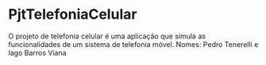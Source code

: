 # PjtTelefoniaCelular
O projeto de telefonia celular é uma aplicação que simula as funcionalidades de um sistema de telefonia móvel.
Nomes: Pedro Tenerelli e Iago Barros Viana
